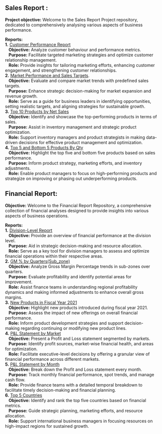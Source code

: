 ## Sales Report :

**Project objective:**
Welcome to the Sales Report Project repository, dedicated to comprehensively analysing various aspects of business performance.

**Reports:**<br/>
**1.** [Customer Performance Report](https://github.com/Guruprasad79/Excel-Analytics/blob/main/Customer_performace_report_India.pdf)<br/>
&nbsp;&nbsp;&nbsp;**Objective:** Analyze customer behaviour and performance metrics.<br/>
&nbsp;&nbsp;&nbsp;**Purpose:** Facilitate targeted marketing strategies and optimize customer relationship management.<br/>
&nbsp;&nbsp;&nbsp;**Role:** Provide insights for tailoring marketing efforts, enhancing customer engagement, and strengthening customer relationships.<br/>
**2.** [Market Performance and Sales Targets](https://github.com/Guruprasad79/Excel-Analytics/blob/main/Market%20performace%20vs%20Target.pdf).<br/>
&nbsp;&nbsp;&nbsp;**Objective:** Evaluate and compare market trends with predefined sales targets.<br/>
&nbsp;&nbsp;&nbsp;**Purpose:** Enhance strategic decision-making for market expansion and revenue growth.<br/>&nbsp;&nbsp;&nbsp;**Role:** Serve as a guide for business leaders in identifying opportunities, setting realistic targets, and aligning strategies for sustainable growth.<br/>
**3.** [Top 10 Products by Net Sales](https://github.com/Guruprasad79/Excel-Analytics/blob/main/Top%2010%20Products%20by%20NS.pdf)<br/>
&nbsp;&nbsp;&nbsp;**Objective:** Identify and showcase the top-performing products in terms of sales.<br/>
&nbsp;&nbsp;&nbsp;**Purpose:** Assist in inventory management and strategic product optimization.<br/>
&nbsp;&nbsp;&nbsp;**Role:** Support inventory managers and product strategists in making data-driven decisions for effective product management and optimization.<br/>
**4.** [Top 5 and Bottom 5 Products By Qty](https://github.com/Guruprasad79/Excel-Analytics/blob/main/Top%26Bottom%205%20Products%20by%20Qty.pdf)<br/>
&nbsp;&nbsp;&nbsp;**Objective:** Highlight the top five and bottom five products based on sales performance.<br/>
&nbsp;&nbsp;&nbsp;**Purpose:** Inform product strategy, marketing efforts, and inventory adjustments.<br/>
&nbsp;&nbsp;&nbsp;**Role:** Enable product managers to focus on high-performing products and strategize on improving or phasing out underperforming products.<br/>


## Financial Report:
**Objective:**
Welcome to the Financial Report Repository, a comprehensive collection of financial analyses designed to provide insights into various aspects of business operations.

**Reports:**<br/>
**1.** [Division-Level Report](https://github.com/Guruprasad79/Excel-Analytics/blob/main/division_level_report.pdf)<br/>
&nbsp;&nbsp;&nbsp;**Objective:** Provide an overview of financial performance at the division level.<br/>
&nbsp;&nbsp;&nbsp;**Purpose:** Aid in strategic decision-making and resource allocation.<br/>
&nbsp;&nbsp;&nbsp;**Role:** Serve as a key tool for division managers to assess and optimize financial operations within their respective areas.<br/>
**2.** [GM % by Quarters(Sub_zone)](https://github.com/Guruprasad79/Excel-Analytics/blob/main/GM%25_subzone.pdf)<br/>
&nbsp;&nbsp;&nbsp;**Objective:** Analyze Gross Margin Percentage trends in sub-zones over quarters.<br/>
&nbsp;&nbsp;&nbsp;**Purpose:** Evaluate profitability and identify potential areas for improvement.<br/>
&nbsp;&nbsp;&nbsp;**Role:** Assist finance teams in understanding regional profitability dynamics and making informed adjustments to enhance overall gross margins.<br/>
**3.** [New Products in Fiscal Year 2021](https://github.com/Guruprasad79/Excel-Analytics/blob/main/New%20Products%20in%202021.png)<br/>
&nbsp;&nbsp;&nbsp;**Objective:** Highlight new products introduced during fiscal year 2021.<br/>
&nbsp;&nbsp;&nbsp;**Purpose:** Assess the impact of new offerings on overall financial performance.<br/>
&nbsp;&nbsp;&nbsp;**Role:** Inform product development strategies and support decision-making regarding continuing or modifying new product lines.<br/>
**4.** [P&L Statement by Market](https://github.com/Guruprasad79/Excel-Analytics/blob/main/P%26L%20Statement%20by%20Market.pdf)<br/>
&nbsp;&nbsp;&nbsp;**Objective:** Present a Profit and Loss statement segmented by markets.<br/>
&nbsp;&nbsp;&nbsp;**Purpose:** Identify profit sources, market-wise financial health, and areas for optimization.<br/>
&nbsp;&nbsp;&nbsp;**Role:** Facilitate executive-level decisions by offering a granular view of financial performance across different markets.<br/>
**5.** [P&L Statement by Month](https://github.com/Guruprasad79/Excel-Analytics/blob/main/P%26L%20Statements%20by%20Months.pdf)<br/>
&nbsp;&nbsp;&nbsp;**Objective:** Break down the Profit and Loss statement every month.<br/>
&nbsp;&nbsp;&nbsp;**Purpose:** Track monthly financial performance, spot trends, and manage cash flow.<br/>
&nbsp;&nbsp;&nbsp;**Role:** Provide finance teams with a detailed temporal breakdown to facilitate timely decision-making and financial planning.<br/>
**6.** [Top 5 Countries](https://github.com/Guruprasad79/Excel-Analytics/blob/main/top_5_country.pdf)<br/>
&nbsp;&nbsp;&nbsp;**Objective:** Identify and rank the top five countries based on financial metrics.<br/>
&nbsp;&nbsp;&nbsp;**Purpose:** Guide strategic planning, marketing efforts, and resource allocation.<br/>
&nbsp;&nbsp;&nbsp;**Role:** Support international business managers in focusing resources on high-impact regions for sustained growth.<br/>
